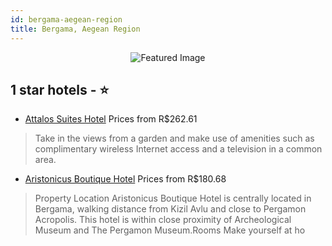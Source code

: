 ```yaml
---
id: bergama-aegean-region
title: Bergama, Aegean Region
---
```


<center><img src="https://i.travelapi.com/hotels/19000000/18360000/18355000/18354944/621a2c70_z.jpg" alt="Featured Image" /></center>


##  1 star hotels - ⭐️

-    [Attalos Suites Hotel](https://us.hurb.com/hotels/bergama/attalos-suites-hotel-JNP-JP999122?cmp=18055) Prices from R$262.61
   > Take in the views from a garden and make use of amenities such as complimentary wireless Internet access and a television in a common area.
-    [Aristonicus Boutique Hotel](https://us.hurb.com/hotels/bergama/aristonicus-boutique-hotel-JNP-JP231928?cmp=18055) Prices from R$180.68
   > Property Location Aristonicus Boutique Hotel is centrally located in Bergama, walking distance from Kizil Avlu and close to Pergamon Acropolis.  This hotel is within close proximity of Archeological Museum and The Pergamon Museum.Rooms Make yourself at ho
